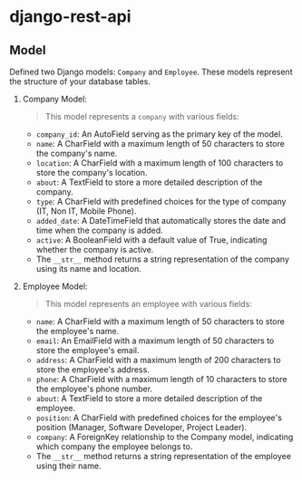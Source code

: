 # django-rest-api

## Model
Defined two Django models: `Company` and `Employee`. These models represent the structure of your database tables.

1. Company Model:
   >  This model represents a `company` with various fields:

      * `company_id`: An AutoField serving as the primary key of the model.
      * `name`: A CharField with a maximum length of 50 characters to store the company's name.
      * `location`: A CharField with a maximum length of 100 characters to store the company's location.
      * `about`: A TextField to store a more detailed description of the company.
      * `type`: A CharField with predefined choices for the type of company (IT, Non IT, Mobile Phone).
      * `added_date`: A DateTimeField that automatically stores the date and time when the company is added.
      * `active`: A BooleanField with a default value of True, indicating whether the company is active.
      * The `__str__` method returns a string representation of the company using its name and location.

2. Employee Model:
    > This model represents an employee with various fields:

    * `name`: A CharField with a maximum length of 50 characters to store the employee's name.
    * `email`: An EmailField with a maximum length of 50 characters to store the employee's email.
    * `address`: A CharField with a maximum length of 200 characters to store the employee's address.
    * `phone`: A CharField with a maximum length of 10 characters to store the employee's phone number.
    * `about`: A TextField to store a more detailed description of the employee.
    * `position`: A CharField with predefined choices for the employee's position (Manager, Software Developer, Project Leader).
    * `company`: A ForeignKey relationship to the Company model, indicating which company the employee belongs to.
    * The `__str__` method returns a string representation of the employee using their name.
